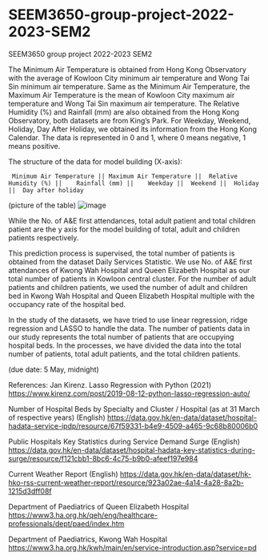 # SEEM3650-group-project-2022-2023-SEM2
SEEM3650 group project 2022-2023 SEM2



The Minimum Air Temperature is obtained from Hong Kong Observatory with the average of 
Kowloon City minimum air temperature and Wong Tai Sin minimum air temperature. Same as
the Minimum Air Temperature, the Maximum Air Temperature is the mean of Kowloon City
maximum air temperature and Wong Tai Sin maximum air temperature. The Relative Humidity
(%) and Rainfall (mm) are also obtained from the Hong Kong Observatory, both datasets are
from King’s Park. For Weekday, Weekend, Holiday, Day After Holiday, we obtained its
information from the Hong Kong Calendar. The data is represented in 0 and 1, where 0 means
negative, 1 means positive.


The structure of the data for model building (X-axis):

	 Minimum Air Temperature ||	Maximum Air Temperature ||	Relative Humidity (%) ||	Rainfall (mm) ||	Weekday ||	Weekend ||	Holiday ||	Day after holiday


(picture of the table)
![image](https://user-images.githubusercontent.com/102592609/236302458-40ca7aad-4bea-44d5-8716-7876fafd6407.png)

While the No. of A&E first attendances,	total adult patient and	total children patient are the y axis for the model building of total, adult and children patients respectively.

This prediction process is supervised, the total number of patients is obtained from the dataset
Daily Services Statistic. We use No. of A&E first attendances of Kwong Wah Hospital and
Queen Elizabeth Hospital as our total number of patients in Kowloon central cluster. For the
number of adult patients and children patients, we used the number of adult and children bed in
Kwong Wah Hospital and Queen Elizabeth Hospital multiple with the occupancy rate of the
hospital bed.

In the study of the datasets, we have tried to use linear regression, ridge regression and LASSO
to handle the data. The number of patients data in our study represents the total number of
patients that are occupying hospital beds. In the processes, we have divided the data into the total
number of patients, total adult patients, and the total children patients.


 (due date: 5 May, midnight)

References:
Jan Kirenz. Lasso Regression with Python (2021)
https://www.kirenz.com/post/2019-08-12-python-lasso-regression-auto/

Number of Hospital Beds by Specialty and Cluster / Hospital (as at 31 March of respective years) (English)
https://data.gov.hk/en-data/dataset/hospital-hadata-service-ipdp/resource/67f59331-b4e9-4509-a465-9c68b80006b0

Public Hospitals Key Statistics during Service Demand Surge (English)
https://data.gov.hk/en-data/dataset/hospital-hadata-key-statistics-during-surge/resource/f121cbb1-8bc6-4c75-b9b0-afeef197e984

Current Weather Report (English)
https://data.gov.hk/en-data/dataset/hk-hko-rss-current-weather-report/resource/923a02ae-4a14-4a28-8a2b-1215d3dff08f

Department of Paediatrics of Queen Elizabeth Hospital
https://www3.ha.org.hk/qeh/eng/healthcare-professionals/dept/paed/index.htm

Department of Paediatrics, Kwong Wah Hospital
https://www3.ha.org.hk/kwh/main/en/service-introduction.asp?service=pd

